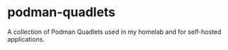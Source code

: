 # podman-quadlets
A collection of Podman Quadlets used in my homelab and for self-hosted applications.
